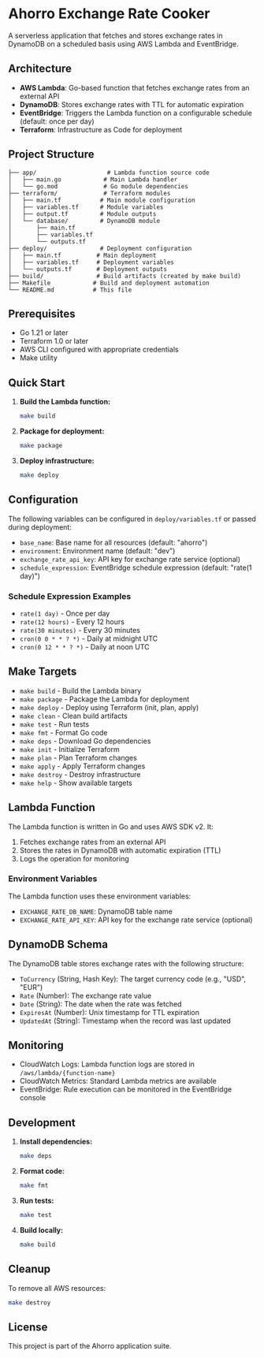 # Ahorro Exchange Rate Cooker

A serverless application that fetches and stores exchange rates in DynamoDB on a scheduled basis using AWS Lambda and EventBridge.

## Architecture

- **AWS Lambda**: Go-based function that fetches exchange rates from an external API
- **DynamoDB**: Stores exchange rates with TTL for automatic expiration
- **EventBridge**: Triggers the Lambda function on a configurable schedule (default: once per day)
- **Terraform**: Infrastructure as Code for deployment

## Project Structure

```
├── app/                    # Lambda function source code
│   ├── main.go            # Main Lambda handler
│   └── go.mod             # Go module dependencies
├── terraform/             # Terraform modules
│   ├── main.tf           # Main module configuration
│   ├── variables.tf      # Module variables
│   ├── output.tf         # Module outputs
│   └── database/         # DynamoDB module
│       ├── main.tf
│       ├── variables.tf
│       └── outputs.tf
├── deploy/               # Deployment configuration
│   ├── main.tf          # Main deployment
│   ├── variables.tf     # Deployment variables
│   └── outputs.tf       # Deployment outputs
├── build/               # Build artifacts (created by make build)
├── Makefile            # Build and deployment automation
└── README.md           # This file
```

## Prerequisites

- Go 1.21 or later
- Terraform 1.0 or later
- AWS CLI configured with appropriate credentials
- Make utility

## Quick Start

1. **Build the Lambda function:**
   ```bash
   make build
   ```

2. **Package for deployment:**
   ```bash
   make package
   ```

3. **Deploy infrastructure:**
   ```bash
   make deploy
   ```

## Configuration

The following variables can be configured in `deploy/variables.tf` or passed during deployment:

- `base_name`: Base name for all resources (default: "ahorro")
- `environment`: Environment name (default: "dev")
- `exchange_rate_api_key`: API key for exchange rate service (optional)
- `schedule_expression`: EventBridge schedule expression (default: "rate(1 day)")

### Schedule Expression Examples

- `rate(1 day)` - Once per day
- `rate(12 hours)` - Every 12 hours
- `rate(30 minutes)` - Every 30 minutes
- `cron(0 0 * * ? *)` - Daily at midnight UTC
- `cron(0 12 * * ? *)` - Daily at noon UTC

## Make Targets

- `make build` - Build the Lambda binary
- `make package` - Package the Lambda for deployment
- `make deploy` - Deploy using Terraform (init, plan, apply)
- `make clean` - Clean build artifacts
- `make test` - Run tests
- `make fmt` - Format Go code
- `make deps` - Download Go dependencies
- `make init` - Initialize Terraform
- `make plan` - Plan Terraform changes
- `make apply` - Apply Terraform changes
- `make destroy` - Destroy infrastructure
- `make help` - Show available targets

## Lambda Function

The Lambda function is written in Go and uses AWS SDK v2. It:

1. Fetches exchange rates from an external API
2. Stores the rates in DynamoDB with automatic expiration (TTL)
3. Logs the operation for monitoring

### Environment Variables

The Lambda function uses these environment variables:

- `EXCHANGE_RATE_DB_NAME`: DynamoDB table name
- `EXCHANGE_RATE_API_KEY`: API key for the exchange rate service (optional)

## DynamoDB Schema

The DynamoDB table stores exchange rates with the following structure:

- `ToCurrency` (String, Hash Key): The target currency code (e.g., "USD", "EUR")
- `Rate` (Number): The exchange rate value
- `Date` (String): The date when the rate was fetched
- `ExpiresAt` (Number): Unix timestamp for TTL expiration
- `UpdatedAt` (String): Timestamp when the record was last updated

## Monitoring

- CloudWatch Logs: Lambda function logs are stored in `/aws/lambda/{function-name}`
- CloudWatch Metrics: Standard Lambda metrics are available
- EventBridge: Rule execution can be monitored in the EventBridge console

## Development

1. **Install dependencies:**
   ```bash
   make deps
   ```

2. **Format code:**
   ```bash
   make fmt
   ```

3. **Run tests:**
   ```bash
   make test
   ```

4. **Build locally:**
   ```bash
   make build
   ```

## Cleanup

To remove all AWS resources:

```bash
make destroy
```

## License

This project is part of the Ahorro application suite.